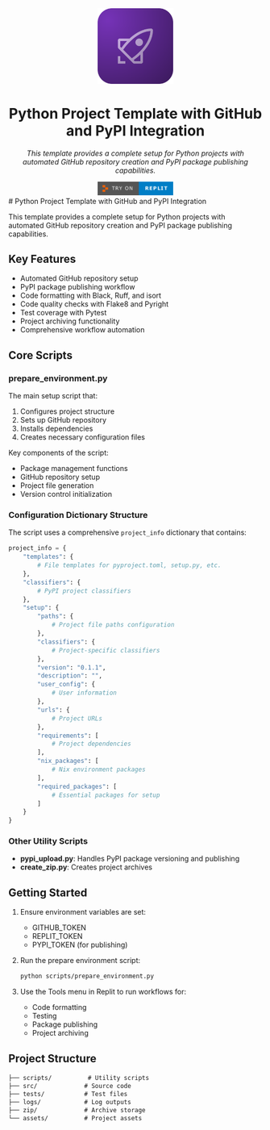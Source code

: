 <div align="center">
  <img src="https://github.com/kairos-xx/GitPyPi_3.12/raw/main/assets/icon_raster2.png" alt="Replit Info API Logo" width="150"/>
  <h1>Python Project Template with GitHub and PyPI Integration</h1>
  <p><em>This template provides a complete setup for Python projects with automated GitHub repository creation and PyPI package publishing capabilities.</em></p>

  <a href="https://replit.com/@kairos/GitPyPi312">
    <img src="https://github.com/kairos-xx/GitPyPi_3.12/raw/main/assets/replit.png" alt="Try it on Replit" width="150"/>
  </a>
</div>
# Python Project Template with GitHub and PyPI Integration

This template provides a complete setup for Python projects with automated GitHub repository creation and PyPI package publishing capabilities.

## Key Features

- Automated GitHub repository setup
- PyPI package publishing workflow
- Code formatting with Black, Ruff, and isort
- Code quality checks with Flake8 and Pyright
- Test coverage with Pytest
- Project archiving functionality
- Comprehensive workflow automation

## Core Scripts

### prepare_environment.py

The main setup script that:
1. Configures project structure
2. Sets up GitHub repository
3. Installs dependencies
4. Creates necessary configuration files

Key components of the script:
- Package management functions
- GitHub repository setup
- Project file generation
- Version control initialization

### Configuration Dictionary Structure

The script uses a comprehensive `project_info` dictionary that contains:

```python
project_info = {
    "templates": {
        # File templates for pyproject.toml, setup.py, etc.
    },
    "classifiers": {
        # PyPI project classifiers
    },
    "setup": {
        "paths": {
            # Project file paths configuration
        },
        "classifiers": {
            # Project-specific classifiers
        },
        "version": "0.1.1",
        "description": "",
        "user_config": {
            # User information
        },
        "urls": {
            # Project URLs
        },
        "requirements": [
            # Project dependencies
        ],
        "nix_packages": [
            # Nix environment packages
        ],
        "required_packages": [
            # Essential packages for setup
        ]
    }
}
```

### Other Utility Scripts

- **pypi_upload.py**: Handles PyPI package versioning and publishing
- **create_zip.py**: Creates project archives

## Getting Started

1. Ensure environment variables are set:
   - GITHUB_TOKEN
   - REPLIT_TOKEN
   - PYPI_TOKEN (for publishing)

2. Run the prepare environment script:
   ```bash
   python scripts/prepare_environment.py
   ```

3. Use the Tools menu in Replit to run workflows for:
   - Code formatting
   - Testing
   - Package publishing
   - Project archiving

## Project Structure

```
├── scripts/          # Utility scripts
├── src/             # Source code
├── tests/           # Test files
├── logs/            # Log outputs
├── zip/             # Archive storage
└── assets/          # Project assets
```
